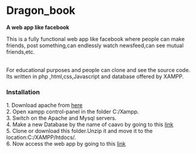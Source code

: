 # Dragon_book
<b>A web app like facebook</b>
<br>
<p>This is a fully functional web app like facebook where people can make friends,
post something,can endlessly watch newsfeed,can see mutual friends,etc.</p>
<br>
For educational purposes and people can clone and see the source code.
<br>
Its written in php ,html,css,Javascript and database offered by XAMPP.
<h3>Installation</h3>
1. Download apache from <a href="https://httpd.apache.org/download.cgi">here</a><br>
2. Open xampp control-panel in the folder C:/Xampp.<br>
3. Switch on the Apache and Mysql servers.<br>
4. Make a new Database by the name of caavo by going to this <a href="http://localhost/phpmyadmin/index.php?token=dcb15212b24cdf6ca57c9a18b4851114">link</a><br>
5. Clone or download this folder.Unzip it and move it to the location:C:/XAMPP/htdocs/.<br>
6. Now access the web app by going to this <a href="http://localhost/swirlfeed/register.php">link</a><br>



